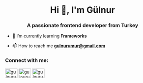 <h1 align="center">Hi 👋, I'm Gülnur</h1>
<h3 align="center">A passionate frontend developer from Turkey</h3>

- 🌱 I’m currently learning **Frameworks**

- 📫 How to reach me **gulnurumur@gmail.com**

<h3 align="left">Connect with me:</h3>
<p align="left">
<a href="https://twitter.com/gulnurumur" target="blank"><img align="center" src="https://raw.githubusercontent.com/rahuldkjain/github-profile-readme-generator/master/src/images/icons/Social/twitter.svg" alt="gulnurumur" height="30" width="40" /></a>
<a href="https://instagram.com/gulnurumur" target="blank"><img align="center" src="https://raw.githubusercontent.com/rahuldkjain/github-profile-readme-generator/master/src/images/icons/Social/instagram.svg" alt="gulnurumur" height="30" width="40" /></a>
<a href="https://www.behance.net/gulnurumur" target="blank"><img align="center" src="https://raw.githubusercontent.com/rahuldkjain/github-profile-readme-generator/master/src/images/icons/Social/behance.svg" alt="gulnurumur" height="30" width="40" /></a>
</p>








